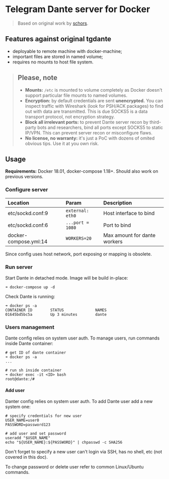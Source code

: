 # Telegram Dante server for Docker

> Based on original work by [schors](https://github.com/schors/tgdante).

## Features against original tgdante

* deployable to remote machine with docker-machine;
* important files are stored in named volume;
* requires no mounts to host file system.

> ## Please, note
> 
> * **Mounts:** `/etc` is mounted to volume completely as Docker doesn't support particular file mounts to named volumes. 
> * **Encryption:** by default credentials are sent __unencrypted.__ You can inspect traffic with Wireshark (look for PSH/ACK packages) to find out with data are transmitted. This is due SOCKS5 is a data transport protocol, not encryption strategy.
> * **Block all irrelevant ports:** to prevent Dante server recon by third-party bots and researchers, bind all ports except SOCKS5 to static IP/VPN. This can prevent server recon or misconfigure flaws.
> * **No license, no warranty:** it's just a PoC with dozens of omited obvious tips. Use it at you own risk.

## Usage

**Requirements:** Docker 18.01, docker-compose 1.18+. Should also work on previous versions.

### Configure server

| Location              | Param            | Description                  |
|:----------------------|:-----------------|:-----------------------------|
| etc/sockd.conf:9      | `external: eth0` | Host interface to bind       |
| etc/sockd.conf:6      | `...port = 1080` | Port to bind                 |
| docker-compose.yml:14 | `WORKERS=20`     | Max amount for dante workers |

Since config uses host network, port exposing or mapping is obsolete.

### Run server

Start Dante in detached mode. Image will be build in-place:

```
➜ docker-compose up -d
```

Check Dante is running:

```
➜ docker ps -a
CONTAINER ID        STATUS              NAMES
01645bd5bc5a        Up 3 minutes        dante
```


### Users management

Dante config relies on system user auth. To manage users, run commands inside Dante container:

```
# get ID of dante container
➜ docker ps -a
...

# run sh inside container
➜ docker exec -it <ID> bash
root@dante:/#
```

#### Add user

Danter config relies on system user auth. To add Dante user add a new system one:

```
# specify credentials for new user
USER_NAME=user0
PASSWORD=password123

# add user and set password
useradd "$USER_NAME"
echo "${USER_NAME}:${PASSWORD}" | chpasswd -c SHA256
```

Don't forget to specify a new user can't login via SSH, has no shell, etc (not covered in this doc).

To change password or delete user refer to common Linux/Ubuntu commands.
